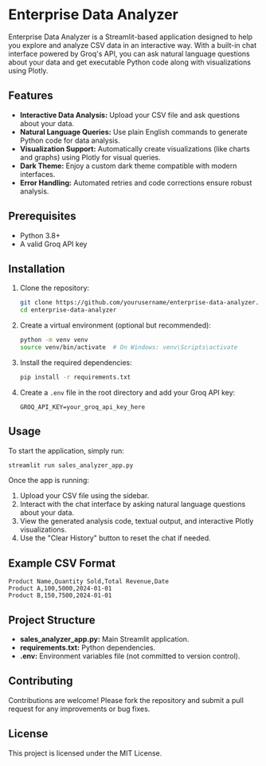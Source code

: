 # Enterprise Data Analyzer

Enterprise Data Analyzer is a Streamlit-based application designed to help you explore and analyze CSV data in an interactive way. With a built-in chat interface powered by Groq's API, you can ask natural language questions about your data and get executable Python code along with visualizations using Plotly.

## Features

- **Interactive Data Analysis:** Upload your CSV file and ask questions about your data.
- **Natural Language Queries:** Use plain English commands to generate Python code for data analysis.
- **Visualization Support:** Automatically create visualizations (like charts and graphs) using Plotly for visual queries.
- **Dark Theme:** Enjoy a custom dark theme compatible with modern interfaces.
- **Error Handling:** Automated retries and code corrections ensure robust analysis.

## Prerequisites

- Python 3.8+
- A valid Groq API key

## Installation

1. Clone the repository:
   ```bash
   git clone https://github.com/yourusername/enterprise-data-analyzer.git
   cd enterprise-data-analyzer
   ```

2. Create a virtual environment (optional but recommended):
   ```bash
   python -m venv venv
   source venv/bin/activate  # On Windows: venv\Scripts\activate
   ```

3. Install the required dependencies:
   ```bash
   pip install -r requirements.txt
   ```

4. Create a `.env` file in the root directory and add your Groq API key:
   ```
   GROQ_API_KEY=your_groq_api_key_here
   ```

## Usage

To start the application, simply run:
```bash
streamlit run sales_analyzer_app.py
```

Once the app is running:

1. Upload your CSV file using the sidebar.
2. Interact with the chat interface by asking natural language questions about your data.
3. View the generated analysis code, textual output, and interactive Plotly visualizations.
4. Use the "Clear History" button to reset the chat if needed.

## Example CSV Format

```
Product Name,Quantity Sold,Total Revenue,Date
Product A,100,5000,2024-01-01
Product B,150,7500,2024-01-01
```

## Project Structure

- **sales_analyzer_app.py:** Main Streamlit application.
- **requirements.txt:** Python dependencies.
- **.env:** Environment variables file (not committed to version control).

## Contributing

Contributions are welcome! Please fork the repository and submit a pull request for any improvements or bug fixes.

## License

This project is licensed under the MIT License.